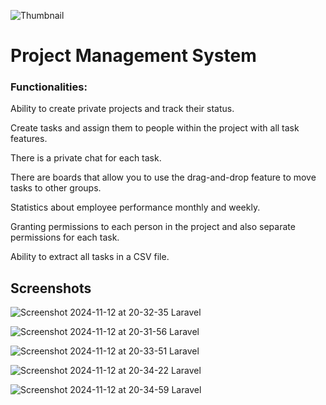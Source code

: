 
![Thumbnail](https://github.com/user-attachments/assets/b4ef3971-26c9-4bd1-b0cf-79452ea58bff)


# Project Management System

### Functionalities:

Ability to create private projects and track their status.

Create tasks and assign them to people within the project with all task features.

There is a private chat for each task.

There are boards that allow you to use the drag-and-drop feature to move tasks to other groups.

Statistics about employee performance monthly and weekly.

Granting permissions to each person in the project and also separate permissions for each task.

Ability to extract all tasks in a CSV file.


## Screenshots


![Screenshot 2024-11-12 at 20-32-35 Laravel](https://github.com/user-attachments/assets/2e984fbf-845f-43dd-b045-07b5c643e9a9)

![Screenshot 2024-11-12 at 20-31-56 Laravel](https://github.com/user-attachments/assets/2d99937f-976c-40f3-aefd-75eb262ec496)

![Screenshot 2024-11-12 at 20-33-51 Laravel](https://github.com/user-attachments/assets/9c5fa2db-24f3-44e9-8014-06f802b7ac95)

![Screenshot 2024-11-12 at 20-34-22 Laravel](https://github.com/user-attachments/assets/1079f3bc-250f-4419-8bb9-271019a4c309)

![Screenshot 2024-11-12 at 20-34-59 Laravel](https://github.com/user-attachments/assets/7a6569b9-9d0d-4d44-8ac8-90f4f9499c1a)


